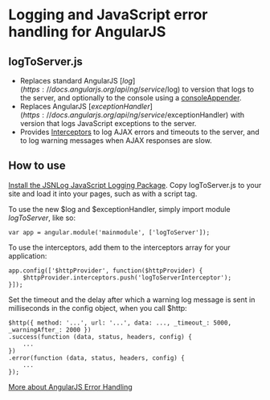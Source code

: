 # Logging and JavaScript error handling for AngularJS

## logToServer.js

* Replaces standard AngularJS [$log](https://docs.angularjs.org/api/ng/service/$log) to version that logs to the server, and optionally to the console using a [consoleAppender](http://jsnlog.com/Documentation/WebConfig/JSNLog/ConsoleAppender).
* Replaces AngularJS [$exceptionHandler](https://docs.angularjs.org/api/ng/service/$exceptionHandler) with version that logs JavaScript exceptions to the server.
* Provides [Interceptors](https://docs.angularjs.org/api/ng/service/$http#interceptors) to log AJAX errors and timeouts to the server, and to log warning messages when AJAX responses are slow.

## How to use

[Install the JSNLog JavaScript Logging Package](http://jsnlog.com/). Copy logToServer.js to your site and load it into your pages, such as with a script tag.

To use the new $log and $exceptionHandler, simply import module _logToServer_, like so:
```
var app = angular.module('mainmodule', ['logToServer']);
```

To use the interceptors, add them to the interceptors array for your application:
```
app.config(['$httpProvider', function($httpProvider) {
    $httpProvider.interceptors.push('logToServerInterceptor');
}]);
```

Set the timeout and the delay after which a warning log message is sent in milliseconds in the config object, when you call $http:
```
$http({ method: '...', url: '...', data: ..., _timeout_: 5000, _warningAfter_: 2000 })
.success(function (data, status, headers, config) {
	...
})
.error(function (data, status, headers, config) {
	...
});
```

[More about AngularJS Error Handling](http://jsnlog.com/Documentation/GetStartedLogging/AngularJsErrorHandling)

